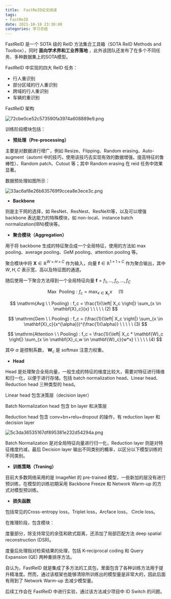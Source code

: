 ```yaml
---
title:  FastReID论文阅读
tags: 
- FastReID
date: 2021-10-18 23:30:00
categories: 学习总结
---
```


FastReID 是一个 SOTA 级的 ReID 方法集合工具箱（SOTA ReID Methods and Toolbox），同时 **面向学术界和工业界落地** ，此外该团队还发布了在多个不同任务、多种数据集上的SOTA模型。

FastReID 中实现的四大 ReID 任务：

- 行人重识别
- 部分区域的行人重识别
- 跨域的行人重识别
- 车辆的重识别

FastReID 架构

![72cbe0ce52c573590fa3974a608889e9.png](https://runcoderhang.github.io/thumbnails/098245b10c3a40dd8ff403f5c5c2458d.png)


训练阶段模块包括：

- **预处理（Pre-processing）**

主要是对数据进行增广，例如 Resize、Flipping、Random erasing、Auto-augment（automl 中的技巧，使用该技巧去实现有效的数据增强，提高特征的鲁棒性）、Random patch、Cutout 等；其中 Random erasing 在 reid 任务中效果显著。

数据预处理如图所示：

![33ac6af8e26b835769f9ccea8e3ece3c.png](https://runcoderhang.github.io/thumbnails/f4b2c161673d47989e8fab24f500fead.png)

- **Backbone**

则是主干网的选择，如 ResNet、ResNest、ResNeXt等，以及可以增强 backbone 表达能力的特殊模块，如 non-local、instance batch normalization(IBN)模块等。


- **聚合模块（Aggregation）**

用于将 backbone 生成的特征聚合成一个全局特征，使用的方法如 max pooling、average pooling、GeM pooling、attention pooling 等。

聚合模块中将 $\mathbf{X} \in \mathbb{R}^{W \times H \times C}$ 作为输入，向量 $\mathbf{f} \in \mathbb{R}^{1 \times 1 \times C}$ 作为聚合输出，其中 $W,H,C$ 表示宽、高以及特征图的通道。

随后使用一下聚合方法得到一个全局特征向量 $\mathbf{f}={f_1, \dots , f_c, \dots ,f_C}$

$$
\mathrm{Max \ \ Pooling} : f_c = \max_{x \in \mathbf{X}_c}{x} \ \ \ \ \ (1)
$$

$$
\mathrm{Avg \ \ Pooling} : f_c = \frac{1}{\left| X_c \right|} \sum_{x \in \mathbf{X}_c}{x} \ \ \ \ \ (2)
$$

$$
\mathrm{Gem \ \ Pooling} : f_c = (\frac{1}{\left| X_c \right|} \sum_{x \in \mathbf{X}_c}{x^{\alpha}})^{\frac{1}{\alpha}} \ \ \ \ \ (3)
$$

$$
\mathrm{Attention \ \ Pooling} : f_c = \frac{1}{\left| X_c * \mathbf{W}_c \right|} \sum_{x \in \mathbf{X}_c,w \in \mathbf{W}_c}{w*x} \ \ \ \ \ (4)
$$

其中 $\alpha$ 是控制系数， $\mathbf{W}_c$ 是 softmax 注意力权重。

- **Head**

Head 是处理聚合全局向量，一般生成的特征的维度比较大，需要对特征进行降维和归一化，以便于进行存储。包括 batch normalization head、Linear head、 Reduction head 三种类型的 head。

 Linear head 包含决策层（decision layer）
 
 Batch Normalization head 包含 bn layer 和决策层
 
 Reduction head 包含 conv+bn+relu+dropout 的操作，有 reduction layer 和 
decision layer 

![5c3da36535167df895381e232d54294a.png](https://runcoderhang.github.io/thumbnails/cc029abf31c54c5793dc153f9bbee914.png)

Batch Normalization 是对全局特征向量进行归一化，Reduction layer 则是对特征维度约减，最后 Decision layer 输出不同类别的概率，以区分以下模型训练的不同类别。


- **训练策略（Traning）**

目前大多数网络采用的是 ImageNet 的 pre-trained 模型，一些新加的层没有进行预训练，在模型的训练初期采用 Backbone Freeze 和 Network Warm-up 的方式对模型预训练。

- **损失函数**

包括常见的Cross-entropy loss，Triplet loss，Arcface loss， Circle loss。

在推理阶段，包含模块：

度量部分，除支持常见的余弦和欧式距离，还添加了局部匹配方法 deep spatial reconstruction (DSR)。

度量后处理指对检索结果的处理，包括 K-reciprocal coding 和 Query Expansion (QE) 两种重排序方法。



自认为，FastReID 就是集成了多方法的工具包，里面包含了各种训练方法用于提升精准度。然而，通过该框架也能够清除所训练出的模型量是非常大的，因此后面有用到了 Network Warm-up 去减少模型量。


后续工作会在 FastReID 中进行实验，通过该方法减少项目中 ID Switch 的问题。